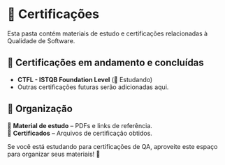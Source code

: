 # 📜 Certificações  

Esta pasta contém materiais de estudo e certificações relacionadas à Qualidade de Software.  

## 📌 Certificações em andamento e concluídas  

- **CTFL - ISTQB Foundation Level** (📖 Estudando)  
- Outras certificações futuras serão adicionadas aqui.  

## 📂 Organização  

📁 **Material de estudo** – PDFs e links de referência.  
📁 **Certificados** – Arquivos de certificação obtidos.  

Se você está estudando para certificações de QA, aproveite este espaço para organizar seus materiais! 🚀  
